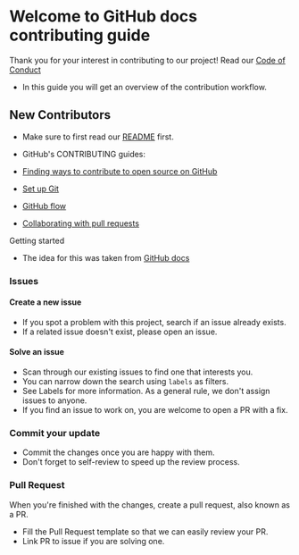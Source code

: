 <!-- CONTRIBUTING RULES AND GUIDELINES WHEN DEVELOPING IN THIS REPOSITORY -->
<!-- Template by Zakrok09 (https://github.com/zakrok09) -->
<!-- member of TeamPraxidike (https://github.com/TeamPraxidike) -->

# Welcome to GitHub docs contributing guide <!-- omit in toc -->

Thank you for your interest in contributing to our project! Read our [Code of Conduct](CODE_OF_CONDUCT.md)

-   In this guide you will get an overview of the contribution workflow.

## New Contributors

-   Make sure to first read our [README](README.md) first.

-   GitHub's CONTRIBUTING guides:

-   [Finding ways to contribute to open source on GitHub](https://docs.github.com/en/get-started/exploring-projects-on-github/finding-ways-to-contribute-to-open-source-on-github)
-   [Set up Git](https://docs.github.com/en/get-started/quickstart/set-up-git)
-   [GitHub flow](https://docs.github.com/en/get-started/quickstart/github-flow)
-   [Collaborating with pull requests](https://docs.github.com/en/github/collaborating-with-pull-requests)

Getting started

-   The idea for this was taken from [GitHub docs](https://docs.github.com/en/communities/setting-up-your-project-for-healthy-contributions/setting-guidelines-for-repository-contributors)

### Issues

#### Create a new issue

-   If you spot a problem with this project, search if an issue already exists.
-   If a related issue doesn't exist, please open an issue.

#### Solve an issue

-   Scan through our existing issues to find one that interests you.
-   You can narrow down the search using `labels` as filters.
-   See Labels for more information. As a general rule, we don't assign issues to anyone.
-   If you find an issue to work on, you are welcome to open a PR with a fix.

### Commit your update

-   Commit the changes once you are happy with them.
-   Don't forget to self-review to speed up the review process.

### Pull Request

When you're finished with the changes, create a pull request, also known as a PR.

-   Fill the Pull Request template so that we can easily review your PR.
-   Link PR to issue if you are solving one.

